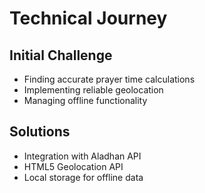 # Technical Journey

## Initial Challenge
- Finding accurate prayer time calculations
- Implementing reliable geolocation
- Managing offline functionality

## Solutions
- Integration with Aladhan API
- HTML5 Geolocation API
- Local storage for offline data
